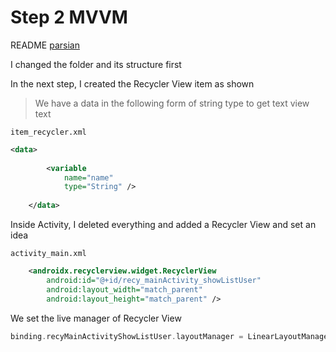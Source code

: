 # Step 2 MVVM
 
README <a href="./README_fa.md">parsian</a>

 I changed the folder and its structure first
 
 In the next step, I created the Recycler View item as shown
 
 > We have a data in the following form of string type to get text view text

``item_recycler.xml``
```xml
<data>
        
        <variable
            name="name"
            type="String" />
        
    </data>
```

Inside Activity, I deleted everything and added a Recycler View and set an idea

``activity_main.xml``
```xml
    <androidx.recyclerview.widget.RecyclerView
        android:id="@+id/recy_mainActivity_showListUser"
        android:layout_width="match_parent"
        android:layout_height="match_parent" />
```
We set the live manager of Recycler View

```kotlin
binding.recyMainActivityShowListUser.layoutManager = LinearLayoutManager(this)
```